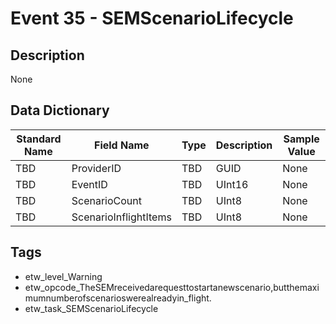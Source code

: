 # Event 35 - SEMScenarioLifecycle

## Description
None

## Data Dictionary
|Standard Name|Field Name|Type|Description|Sample Value|
|---|---|---|---|---|
|TBD|ProviderID|TBD|GUID|None|None|
|TBD|EventID|TBD|UInt16|None|None|
|TBD|ScenarioCount|TBD|UInt8|None|None|
|TBD|ScenarioInflightItems|TBD|UInt8|None|None|

## Tags
* etw_level_Warning
* etw_opcode_TheSEMreceivedarequesttostartanewscenario,butthemaximumnumberofscenarioswerealreadyin_flight.
* etw_task_SEMScenarioLifecycle